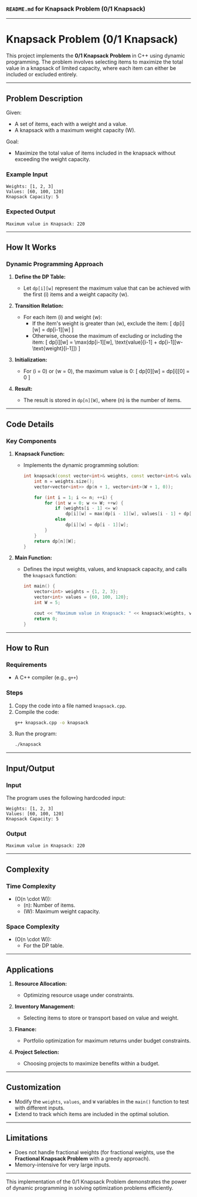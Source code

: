 ### `README.md` for Knapsack Problem (0/1 Knapsack)

---

# **Knapsack Problem (0/1 Knapsack)**

This project implements the **0/1 Knapsack Problem** in C++ using dynamic programming. The problem involves selecting items to maximize the total value in a knapsack of limited capacity, where each item can either be included or excluded entirely.

---

## **Problem Description**

Given:
- A set of items, each with a weight and a value.
- A knapsack with a maximum weight capacity \(W\).

Goal:
- Maximize the total value of items included in the knapsack without exceeding the weight capacity.

### **Example Input**

```plaintext
Weights: [1, 2, 3]
Values: [60, 100, 120]
Knapsack Capacity: 5
```

### **Expected Output**

```plaintext
Maximum value in Knapsack: 220
```

---

## **How It Works**

### **Dynamic Programming Approach**

1. **Define the DP Table:**
   - Let `dp[i][w]` represent the maximum value that can be achieved with the first \(i\) items and a weight capacity \(w\).

2. **Transition Relation:**
   - For each item \(i\) and weight \(w\):
     - If the item's weight is greater than \(w\), exclude the item:
       \[
       dp[i][w] = dp[i-1][w]
       \]
     - Otherwise, choose the maximum of excluding or including the item:
       \[
       dp[i][w] = \max(dp[i-1][w], \text{value}[i-1] + dp[i-1][w-\text{weight}[i-1]])
       \]

3. **Initialization:**
   - For \(i = 0\) or \(w = 0\), the maximum value is 0:
     \[
     dp[0][w] = dp[i][0] = 0
     \]

4. **Result:**
   - The result is stored in `dp[n][W]`, where \(n\) is the number of items.

---

## **Code Details**

### **Key Components**

1. **Knapsack Function:**
   - Implements the dynamic programming solution:
     ```cpp
     int knapsack(const vector<int>& weights, const vector<int>& values, int W) {
         int n = weights.size();
         vector<vector<int>> dp(n + 1, vector<int>(W + 1, 0));

         for (int i = 1; i <= n; ++i) {
             for (int w = 0; w <= W; ++w) {
                 if (weights[i - 1] <= w)
                     dp[i][w] = max(dp[i - 1][w], values[i - 1] + dp[i - 1][w - weights[i - 1]]);
                 else
                     dp[i][w] = dp[i - 1][w];
             }
         }
         return dp[n][W];
     }
     ```

2. **Main Function:**
   - Defines the input weights, values, and knapsack capacity, and calls the `knapsack` function:
     ```cpp
     int main() {
         vector<int> weights = {1, 2, 3};
         vector<int> values = {60, 100, 120};
         int W = 5;

         cout << "Maximum value in Knapsack: " << knapsack(weights, values, W) << endl;
         return 0;
     }
     ```

---

## **How to Run**

### **Requirements**
- A C++ compiler (e.g., `g++`)

### **Steps**
1. Copy the code into a file named `knapsack.cpp`.
2. Compile the code:
   ```bash
   g++ knapsack.cpp -o knapsack
   ```
3. Run the program:
   ```bash
   ./knapsack
   ```

---

## **Input/Output**

### **Input**
The program uses the following hardcoded input:
```plaintext
Weights: [1, 2, 3]
Values: [60, 100, 120]
Knapsack Capacity: 5
```

### **Output**
```plaintext
Maximum value in Knapsack: 220
```

---

## **Complexity**

### **Time Complexity**
- \(O(n \cdot W)\):  
  - \(n\): Number of items.  
  - \(W\): Maximum weight capacity.

### **Space Complexity**
- \(O(n \cdot W)\):  
  - For the DP table.

---

## **Applications**

1. **Resource Allocation:**
   - Optimizing resource usage under constraints.

2. **Inventory Management:**
   - Selecting items to store or transport based on value and weight.

3. **Finance:**
   - Portfolio optimization for maximum returns under budget constraints.

4. **Project Selection:**
   - Choosing projects to maximize benefits within a budget.

---

## **Customization**

- Modify the `weights`, `values`, and `W` variables in the `main()` function to test with different inputs.
- Extend to track which items are included in the optimal solution.

---

## **Limitations**

- Does not handle fractional weights (for fractional weights, use the **Fractional Knapsack Problem** with a greedy approach).
- Memory-intensive for very large inputs.

---

This implementation of the 0/1 Knapsack Problem demonstrates the power of dynamic programming in solving optimization problems efficiently.